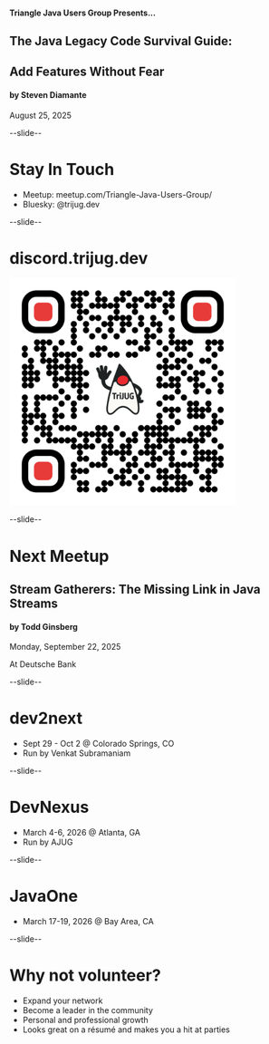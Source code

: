 #### Triangle Java Users Group Presents...
## The Java Legacy Code Survival Guide:
## Add Features Without Fear
#### by Steven Diamante
August 25, 2025

--slide--

# Stay In Touch

* Meetup: meetup.com/Triangle-Java-Users-Group/
* Bluesky: @trijug.dev

--slide--

# discord.trijug.dev

<img src="images/qr/qr-discord.png" height="400" width="400" style="border:none; box-shadow:none; background:white;"/>


--slide--

# Next Meetup

## Stream Gatherers: The Missing Link in Java Streams
#### by Todd Ginsberg

Monday, September 22, 2025

At Deutsche Bank


--slide--

# dev2next

* Sept 29 - Oct 2 @ Colorado Springs, CO
* Run by Venkat Subramaniam

--slide--

# DevNexus

* March 4-6, 2026 @ Atlanta, GA
* Run by AJUG

--slide--

# JavaOne

* March 17-19, 2026 @ Bay Area, CA

--slide--

# Why not volunteer?
* Expand your network
* Become a leader in the community
* Personal and professional growth
* Looks great on a r&eacute;sum&eacute; and makes you a hit at parties


